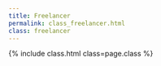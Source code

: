 ```yaml
---
title: Freelancer
permalink: class_freelancer.html
class: freelancer
---
```


{% include class.html class=page.class %}
